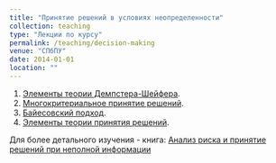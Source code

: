 ```yaml
---
title: "Принятие решений в условиях неопределенности"
collection: teaching
type: "Лекции по курсу"
permalink: /teaching/decision-making
venue: "СПбПУ"
date: 2014-01-01
location: ""
---
```


1. [Элементы теории Демпстера-Шейфера](/files/DST.pdf).
2. [Многокритериальное принятие решений](/files/Multicrit.pdf).
3. [Байесовский подход](/files/Bayes.pdf).
4. [Элементы теории принятия решений](/files/PRUN1.pdf).

Для более детального изучения - книга: [Анализ риска и принятие решений при неполной информации](/files/BID.pdf)
